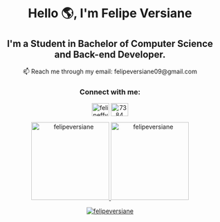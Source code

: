 <h1 align="center">Hello 🌎, I'm Felipe Versiane</h1>

<h2 align="center">I'm a Student in Bachelor of Computer Science and Back-end Developer.</h3>
<p align="center">
📫 Reach me through my email: felipeversiane09@gmail.com
</p>

<h3 align="center">Connect with me:</h3>

<p align="center">
<a href="https://instagram.com/felipeffv_" target="blank"><img align="center" src="https://raw.githubusercontent.com/rahuldkjain/github-profile-readme-generator/master/src/images/icons/Social/instagram.svg" alt="felipeffv_" height="30" width="40" /></a>
<a href="https://www.linkedin.com/in/felipeversiane/" target="blank"><img align="center" src="https://raw.githubusercontent.com/rahuldkjain/github-profile-readme-generator/master/src/images/icons/Social/linked-in-alt.svg" alt="7384" height="30" width="40" /></a>
</p>

<div align="center">
  <a href="https://github.com/felipeversiane">
    <img height="180em" src="https://github-readme-stats.vercel.app/api/top-langs?username=felipeversiane&show_icons=true&locale=en&layout=compact&theme=tokyonight" alt="felipeversiane"/>
    <img height="180em" src="https://github-readme-stats.vercel.app/api?username=felipeversiane&show_icons=true&locale=en&layout=compact&theme=tokyonight" alt="felipeversiane"/>
  </a>
</div>
<p align="center">
  <a href="https://github.com/felipeversiane">
    <img src="https://github-readme-streak-stats.herokuapp.com/?user=felipeversiane&&theme=tokyonight" alt="felipeversiane" />
  </a>
</p>








